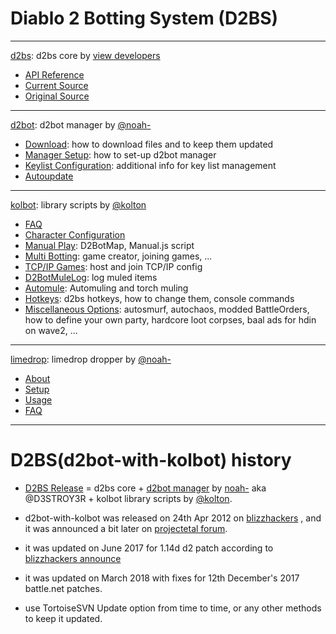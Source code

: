 # Diablo 2 Botting System (D2BS)

---

[d2bs](d2bs/#d2bs): d2bs core by [view developers](https://app.assembla.com/spaces/d2bs/team)

* [API Reference](https://github.com/noah-/d2bs/blob/master/README.md)
* [Current Source](https://github.com/noah-/d2bs)
* [Original Source](https://app.assembla.com/spaces/d2bs/subversion/source)

---

[d2bot](d2bot/#d2bot): d2bot manager by [@noah-](https://github.com/noah-)

* [Download](d2bot/Download.md): how to download files and to keep them updated
* [Manager Setup](d2bot/ManagerSetup.md/#manager-setup): how to set-up d2bot manager
* [Keylist Configuration](d2bot/Keylist.md/#keylist): additional info for key list management
* [Autoupdate](d2bot/Autoupdate.md/#autoupdate)

---

[kolbot](kolbot/#kolbot): library scripts by [@kolton](https://github.com/kolton)

* [FAQ](kolbot/FAQ.md/#faq)
* [Character Configuration](kolbot/CharacterConfig.md/#character-configuration)
* [Manual Play](kolbot/ManualPlay.md/#manual-playing): D2BotMap, Manual.js script
* [Multi Botting](kolbot/MultiBotting.md/#multi-botting): game creator, joining games, ...
* [TCP/IP Games](kolbot/TCP-IP%20games.md#tcpip-games): host and join TCP/IP config
* [D2BotMuleLog](kolbot/D2BotMuleLog.md/#d2botmulelog): log muled items
* [Automule](kolbot/Automule.md/#automule): Automuling and torch muling
* [Hotkeys](kolbot/Hotkeys.md/#hotkeys): d2bs hotkeys, how to change them, console commands
* [Miscellaneous Options](kolbot/MiscellaneousOptions.md/#miscellaneous-options): autosmurf, autochaos, modded BattleOrders, how to define your own party, hardcore loot corpses, baal ads for hdin on wave2, ...

---

[limedrop](limedrop/#limedrop-guide): limedrop dropper by [@noah-](https://github.com/noah-)

* [About](limedrop/#about-limedrop)
* [Setup](limedrop/#setup-limedrop)
* [Usage](limedrop/#using-limedrop)
* [FAQ](limedrop/#frequently-asked-questions)

---

# D2BS(d2bot-with-kolbot) history

* [D2BS Release](https://web.archive.org/web/20170813084150/http://www.blizzhackers.cc/viewforum.php?f=228&sid=923d6d1f4fb72bbe94aa7cb14600e0c1) = d2bs core + [d2bot manager](https://github.com/noah-/d2bs) by [noah-](https://github.com/noah-) aka @D3STROY3R + kolbot library scripts by [@kolton](https://github.com/kolton).

* d2bot-with-kolbot was released on 24th Apr 2012 on [blizzhackers](https://web.archive.org/web/20171030004307/http://www.blizzhackers.cc/viewtopic.php?f=206&t=489091&sid=076b6f411e98d938f4568c448d3f5845) , and it was announced a bit later on [projectetal forum](https://web.archive.org/web/20170215101441/http://www.projectetal.com:80/forums/threads/kolbot-and-d2bot.8698/).

* it was updated on June 2017 for 1.14d d2 patch according to [blizzhackers announce](https://web.archive.org/web/20171115131230/http://www.blizzhackers.cc/viewtopic.php?f=204&t=545178&sid=ffa80262b1692f21eaea19109146c071&start=0)

* it was updated on March 2018 with fixes for 12th December's 2017 battle.net patches.

* use TortoiseSVN Update option from time to time, or any other methods to keep it updated.
